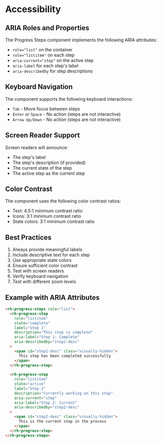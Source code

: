 # Accessibility

## ARIA Roles and Properties

The Progress Steps component implements the following ARIA attributes:

- `role="list"` on the container
- `role="listitem"` on each step
- `aria-current="step"` on the active step
- `aria-label` for each step's label
- `aria-describedby` for step descriptions

## Keyboard Navigation

The component supports the following keyboard interactions:

- `Tab` - Move focus between steps
- `Enter` or `Space` - No action (steps are not interactive)
- `Arrow Up/Down` - No action (steps are not interactive)

## Screen Reader Support

Screen readers will announce:
- The step's label
- The step's description (if provided)
- The current state of the step
- The active step as the current step

## Color Contrast

The component uses the following color contrast ratios:
- Text: 4.5:1 minimum contrast ratio
- Icons: 3:1 minimum contrast ratio
- State colors: 3:1 minimum contrast ratio

## Best Practices

1. Always provide meaningful labels
2. Include descriptive text for each step
3. Use appropriate state colors
4. Ensure sufficient color contrast
5. Test with screen readers
6. Verify keyboard navigation
7. Test with different zoom levels

## Example with ARIA Attributes

```html
<rh-progress-steps role="list">
  <rh-progress-step
    role="listitem"
    state="complete"
    label="Step 1"
    description="This step is complete"
    aria-label="Step 1: Complete"
    aria-describedby="step1-desc"
  >
    <span id="step1-desc" class="visually-hidden">
      This step has been completed successfully
    </span>
  </rh-progress-step>
  
  <rh-progress-step
    role="listitem"
    state="active"
    label="Step 2"
    description="Currently working on this step"
    aria-current="step"
    aria-label="Step 2: Current"
    aria-describedby="step2-desc"
  >
    <span id="step2-desc" class="visually-hidden">
      This is the current step in the process
    </span>
  </rh-progress-step>
</rh-progress-steps>
``` 
